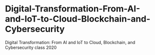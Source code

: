 # Digital-Transformation-From-AI-and-IoT-to-Cloud-Blockchain-and-Cybersecurity
Digital Transformation: From AI and IoT to Cloud, Blockchain, and Cybersecurity class 2020
